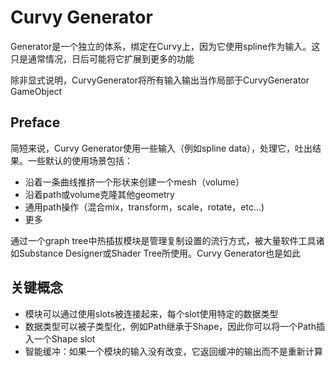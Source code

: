 # Curvy Generator

Generator是一个独立的体系，绑定在Curvy上，因为它使用spline作为输入。这只是通常情况，日后可能将它扩展到更多的功能

除非显式说明，CurvyGenerator将所有输入输出当作局部于CurvyGenerator GameObject

## Preface

简短来说，Curvy Generator使用一些输入（例如spline data），处理它，吐出结果。一些默认的使用场景包括：

- 沿着一条曲线推挤一个形状来创建一个mesh（volume）
- 沿着path或volume克隆其他geometry
- 通用path操作（混合mix，transform，scale，rotate，etc...)
- 更多

通过一个graph tree中热插拔模块是管理复制设置的流行方式，被大量软件工具诸如Substance Designer或Shader Tree所使用。Curvy Generator也是如此

## 关键概念

- 模块可以通过使用slots被连接起来，每个slot使用特定的数据类型
- 数据类型可以被子类型化，例如Path继承于Shape，因此你可以将一个Path插入一个Shape slot
- 智能缓冲：如果一个模块的输入没有改变，它返回缓冲的输出而不是重新计算
